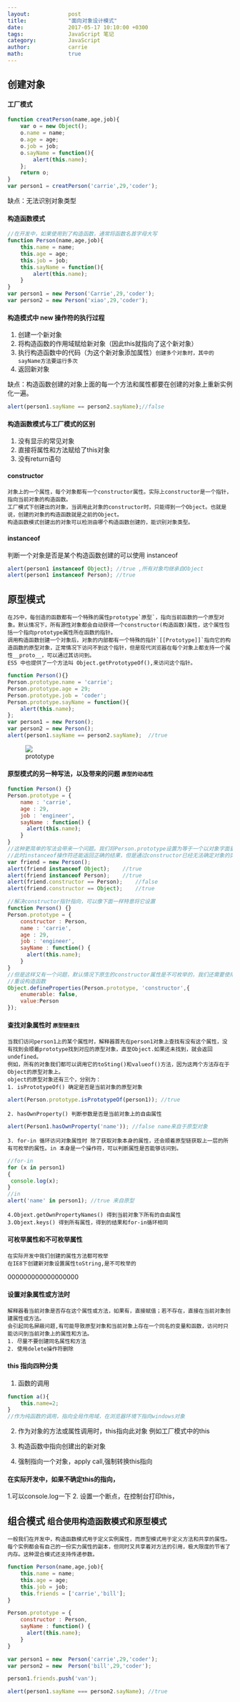 ```yaml
---
layout:            post
title:             "面向对象设计模式"
date:              2017-05-17 10:10:00 +0300
tags:              JavaScript 笔记
category:          JavaScript
author:            carrie
math:              true
---
```

## 创建对象

#### 工厂模式
```javascript
function creatPerson(name,age,job){
    var o = new Object();
    o.name = name;
    o.age = age;
    o.job = job;
    o.sayName = function(){
        alert(this.name); 
    };
    return o;
}
var person1 = creatPerson('carrie',29,'coder');
```
缺点：无法识别对象类型

#### 构造函数模式
```javascript
//在开发中，如果使用到了构造函数，通常将函数名首字母大写
function Person(name,age,job){
    this.name = name;
    this.age = age;
    this.job = job;
    this.sayName = function(){
        alert(this.name);
    }
}
var person1 = new Person('Carrie',29,'coder');
var person2 = new Person('xiao',29,'coder');
```
#### 构造模式中 new 操作符的执行过程
1. 创建一个新对象
2. 将构造函数的作用域赋给新对象（因此this就指向了这个新对象）
3. 执行构造函数中的代码（为这个新对象添加属性）`创建多个对象时，其中的sayName方法要运行多次`
4. 返回新对象

缺点：构造函数创建的对象上面的每一个方法和属性都要在创建的对象上重新实例化一遍。
```javascript
alert(person1.sayName == person2.sayName);//false
```

#### 构造函数模式与工厂模式的区别
1. 没有显示的常见对象
2. 直接将属性和方法赋给了this对象
3. 没有return语句

#### constructor
    对象上的一个属性，每个对象都有一个constructor属性。实际上constructor是一个指针，指向当前对象的构造函数。
    工厂模式下创建出的对象，当调用此对象的constructor时，只能得到一个Object。也就是说，创建的对象的构造函数就是之前的Object。
    构造函数模式创建出的对象可以检测由哪个构造函数创建的，能识别对象类型。
   
#### instanceof   
判断一个对象是否是某个构造函数创建的可以使用  instanceof  
```javascript
alert(person1 instanceof Object); //true ,所有对象均继承自Object
alert(person1 instanceof Person); //true
```
## 原型模式
    在JS中，每创造的函数都有一个特殊的属性prototype`原型`，指向当前函数的一个原型对象。默认情况下，所有源性对象都会自动获得一个constructor(构造函数)属性，这个属性包括一个指向prototype属性所在函数的指针。
    调用构造函数创建一个对象后，对象的内部都有一个特殊的指针`[[Prototype]]`指向它的构造函数的原型对象，正常情况下访问不到这个指针，但是现代浏览器在每个对象上都支持一个属性__proto__，可以通过其访问到。
    ES5 中也提供了一个方法叫 Object.getPrototypeOf(),来访问这个指针。
```javascript
function Person(){}
Person.prototype.name = 'carrie';
Person.prototype.age = 29;
Person.prototype.job = 'coder';
Person.prototype.sayName = function(){
    alert(this.name);
};
var person1 = new Person();
var person2 = new Person();
alert(person1.sayName == person2.sayName);  //true
```
<figure>
   <img src="{{ "/media/img/prototype_process.jpg" | absolute_url }}" />
   <figcaption>prototype</figcaption>
</figure>

#### 原型模式的另一种写法，以及带来的问题 `原型的动态性`
```javascript
function Person() {}
Person.prototype = {
    name : 'carrie',
    age : 29,
    job : 'engineer',
    sayName : function() {
      alert(this.name);
    }
}
//这种更简单的写法会带来一个问题。我们将Person.prototype设置为等于一个以对象字面量形式创建的新对象。前面介绍过，每创建一个函数，就会同时创建它的prototype对象，这个对象也会自动获得constructor属性。而我们在上面的写法里，本质上完全重写了默认的prototype对象，因此constructor属性也就变成了新对象的constructor属性（指向Object构造函数），不再指向Person函数。
//此时instanceof操作符还能返回正确的结果，但是通过constructor已经无法确定对象的类型了
var friend = new Person();
alert(friend instanceof Object);    //true
alert(friend instanceof Person);    //true
alert(friend.constructor == Person);    //false
alert(friend.constructor == Object);    //true

//解决constructor指针指向，可以像下面一样特意将它设置
function Person() {}
Person.prototype = {
    constructor : Person,
    name : 'carrie',
    age : 29,
    job : 'engineer',
    sayName : function() {
      alert(this.name);
    }
}
//但是这样又有一个问题，默认情况下原生的constructor属性是不可枚举的，我们还需要使用ES5中的Object.defineProperty()
//重设构造函数
Object.defineProperties(Person.prototype, 'constructor',{
    enumerable: false,
    value:Person
});
```


#### 查找对象属性时 `原型链查找`
    当我们访问person1上的某个属性时，解释器首先在person1对象上查找有没有这个属性，没有找到会顺着prototype找到对应的原型对象，直至Object.如果还未找到，就会返回undefined。
    例如，所有的对象我们都可以调用它的toSting()和valueof()方法，因为这两个方法存在于Object的原型对象上。
    object的原型对象还有三个，分别为：
    1. isPrototypeOf() 确定是否是当前对象的原型对象    
```javascript
alert(Person.prototype.isPrototypeOf(person1)); //true
```
    2. hasOwnProperty() 判断参数是否是当前对象上的自由属性

```javascript
alert(Person1.hasOwnProperty('name')); //false name来自于原型对象
```
    3. for-in 循环访问对象属性时 除了获取对象本身的属性，还会顺着原型链获取上一层的所有可枚举的属性。in 本身是一个操作符，可以判断属性是否能够访问到。
```javascript
//for-in
for (x in person1)
{
 console.log(x);   
}
//in
alert('name' in person1); //true 来自原型
```
    4.Objext.getOwnPropertyNames() 得到当前对象下所有的自由属性
    3.Objext.keys() 得到所有属性，得到的结果和for-in循环相同

#### 可枚举属性和不可枚举属性
    在实际开发中我们创建的属性方法都可枚举
    在IE8下创建新对象设置属性toString,是不可枚举的
  000000000000000000
    
#### 设置对象属性或方法时
    解释器看当前对象是否存在这个属性或方法，如果有，直接赋值；若不存在，直接在当前对象创建属性或方法。
    会引起同名屏蔽问题,有可能导致原型对象和当前对象上存在一个同名的变量和函数，访问时只能访问到当前对象上的属性和方法。
    1. 尽量不要创建同名属性和方法
    2. 使用delete操作符删除

#### this 指向四种分类
1. 函数的调用
```javascript
function a(){
    this.name=2;
}
//作为纯函数的调用，指向全局作用域，在浏览器环境下指向windows对象
```
2. 作为对象的方法或属性调用时，this指向此对象
    例如工厂模式中的this
    
3. 构造函数中指向创建出的新对象
4. 强制指向一个对象，apply call,强制转换this指向

#### 在实际开发中，如果不确定this的指向，
1.可以console.log一下
2. 设置一个断点，在控制台打印this，

## 组合模式 `组合使用构造函数模式和原型模式`
    一般我们在开发中，构造函数模式用于定义实例属性，而原型模式用于定义方法和共享的属性。每个实例都会有自己的一份实力属性的副本，但同时又共享着对方法的引用，极大限度的节省了内存。这种混合模式还支持传递参数。

```javascript
function Person(name,age,job){
    this.name = name;
    this.age = age;
    this.job = job;
    this.friends = ['carrie','bill'];
}

Person.prototype = {
    constructor : Person,
    sayName : function() {
      alert(this.name);
    }
}

var person1 = new  Person('carrie',29,'coder');
var person2 = new  Person('bill',29,'coder');

person1.friends.push('van');

alert(person1.sayName === person2.sayName); //true
```